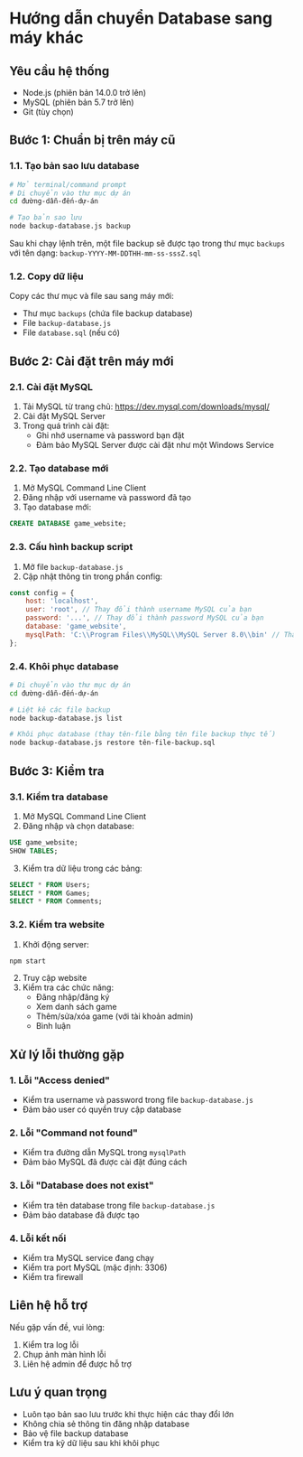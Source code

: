 # Hướng dẫn chuyển Database sang máy khác

## Yêu cầu hệ thống
- Node.js (phiên bản 14.0.0 trở lên)
- MySQL (phiên bản 5.7 trở lên)
- Git (tùy chọn)

## Bước 1: Chuẩn bị trên máy cũ

### 1.1. Tạo bản sao lưu database
```bash
# Mở terminal/command prompt
# Di chuyển vào thư mục dự án
cd đường-dẫn-đến-dự-án

# Tạo bản sao lưu
node backup-database.js backup
```

Sau khi chạy lệnh trên, một file backup sẽ được tạo trong thư mục `backups` với tên dạng: `backup-YYYY-MM-DDTHH-mm-ss-sssZ.sql`

### 1.2. Copy dữ liệu
Copy các thư mục và file sau sang máy mới:
- Thư mục `backups` (chứa file backup database)
- File `backup-database.js`
- File `database.sql` (nếu có)

## Bước 2: Cài đặt trên máy mới

### 2.1. Cài đặt MySQL
1. Tải MySQL từ trang chủ: https://dev.mysql.com/downloads/mysql/
2. Cài đặt MySQL Server
3. Trong quá trình cài đặt:
   - Ghi nhớ username và password bạn đặt
   - Đảm bảo MySQL Server được cài đặt như một Windows Service

### 2.2. Tạo database mới
1. Mở MySQL Command Line Client
2. Đăng nhập với username và password đã tạo
3. Tạo database mới:
```sql
CREATE DATABASE game_website;
```

### 2.3. Cấu hình backup script
1. Mở file `backup-database.js`
2. Cập nhật thông tin trong phần config:
```javascript
const config = {
    host: 'localhost',
    user: 'root', // Thay đổi thành username MySQL của bạn
    password: '...', // Thay đổi thành password MySQL của bạn
    database: 'game_website',
    mysqlPath: 'C:\\Program Files\\MySQL\\MySQL Server 8.0\\bin' // Thay đổi đường dẫn MySQL trên máy mới
};
```

### 2.4. Khôi phục database
```bash
# Di chuyển vào thư mục dự án
cd đường-dẫn-đến-dự-án

# Liệt kê các file backup
node backup-database.js list

# Khôi phục database (thay tên-file bằng tên file backup thực tế)
node backup-database.js restore tên-file-backup.sql
```

## Bước 3: Kiểm tra

### 3.1. Kiểm tra database
1. Mở MySQL Command Line Client
2. Đăng nhập và chọn database:
```sql
USE game_website;
SHOW TABLES;
```
3. Kiểm tra dữ liệu trong các bảng:
```sql
SELECT * FROM Users;
SELECT * FROM Games;
SELECT * FROM Comments;
```

### 3.2. Kiểm tra website
1. Khởi động server:
```bash
npm start
```
2. Truy cập website
3. Kiểm tra các chức năng:
   - Đăng nhập/đăng ký
   - Xem danh sách game
   - Thêm/sửa/xóa game (với tài khoản admin)
   - Bình luận

## Xử lý lỗi thường gặp

### 1. Lỗi "Access denied"
- Kiểm tra username và password trong file `backup-database.js`
- Đảm bảo user có quyền truy cập database

### 2. Lỗi "Command not found"
- Kiểm tra đường dẫn MySQL trong `mysqlPath`
- Đảm bảo MySQL đã được cài đặt đúng cách

### 3. Lỗi "Database does not exist"
- Kiểm tra tên database trong file `backup-database.js`
- Đảm bảo database đã được tạo

### 4. Lỗi kết nối
- Kiểm tra MySQL service đang chạy
- Kiểm tra port MySQL (mặc định: 3306)
- Kiểm tra firewall

## Liên hệ hỗ trợ
Nếu gặp vấn đề, vui lòng:
1. Kiểm tra log lỗi
2. Chụp ảnh màn hình lỗi
3. Liên hệ admin để được hỗ trợ

## Lưu ý quan trọng
- Luôn tạo bản sao lưu trước khi thực hiện các thay đổi lớn
- Không chia sẻ thông tin đăng nhập database
- Bảo vệ file backup database
- Kiểm tra kỹ dữ liệu sau khi khôi phục 